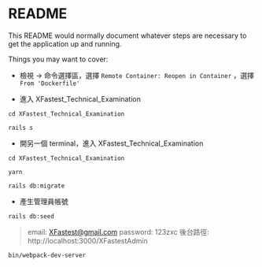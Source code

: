 # README

This README would normally document whatever steps are necessary to get the
application up and running.

Things you may want to cover:

* 檢視 -> 命令選擇區，選擇 `Remote Container: Reopen in Container` ，選擇`From 'Dockerfile'`

* 進入 XFastest_Technical_Examination
```
cd XFastest_Technical_Examination
```

```
rails s
```

* 開另一個 terminal，進入 XFastest_Technical_Examination
```
cd XFastest_Technical_Examination
```
```
yarn
```
```
rails db:migrate
```
* 產生管理員帳號
```
rails db:seed
```
> email: XFastest@gmail.com
> password: 123zxc
> 後台路徑: http://localhost:3000/XFastestAdmin

```
bin/webpack-dev-server
```
